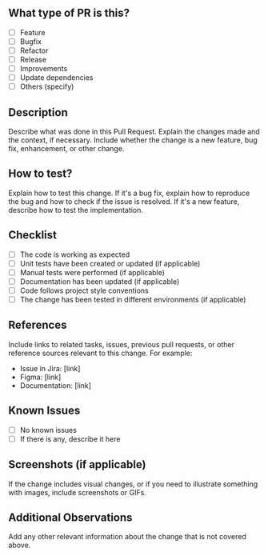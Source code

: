## What type of PR is this?
- [ ] Feature
- [ ] Bugfix
- [ ] Refactor
- [ ] Release
- [ ] Improvements
- [ ] Update dependencies
- [ ] Others (specify)

## Description
Describe what was done in this Pull Request. Explain the changes made and the context, if necessary. Include whether the change is a new feature, bug fix, enhancement, or other change.

## How to test?
Explain how to test this change. If it's a bug fix, explain how to reproduce the bug and how to check if the issue is resolved. If it's a new feature, describe how to test the implementation.

## Checklist
- [ ] The code is working as expected
- [ ] Unit tests have been created or updated (if applicable)
- [ ] Manual tests were performed (if applicable)
- [ ] Documentation has been updated (if applicable)
- [ ] Code follows project style conventions
- [ ] The change has been tested in different environments (if applicable)

## References
Include links to related tasks, issues, previous pull requests, or other reference sources relevant to this change. For example:
- Issue in Jira: [link]
- Figma: [link]
- Documentation: [link]

## Known Issues
- [ ] No known issues
- [ ] If there is any, describe it here

## Screenshots (if applicable)
If the change includes visual changes, or if you need to illustrate something with images, include screenshots or GIFs.

## Additional Observations
Add any other relevant information about the change that is not covered above.
